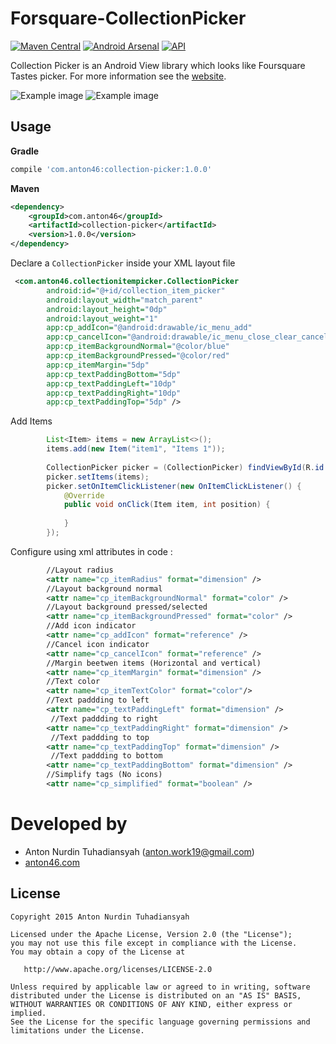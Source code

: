 # Forsquare-CollectionPicker
[![Maven Central](https://maven-badges.herokuapp.com/maven-central/com.anton46/collection-picker/badge.svg?style=flat)](https://maven-badges.herokuapp.com/maven-central/com.anton46/collection-picker/) [![Android Arsenal](https://img.shields.io/badge/Android%20Arsenal-Foursquare--CollectionPicker-brightgreen.svg?style=flat)](https://android-arsenal.com/details/1/1560) [![API](https://img.shields.io/badge/API-14%2B-brightgreen.svg?style=flat)](https://android-arsenal.com/api?level=14)


Collection Picker is an Android View library which looks like Foursquare Tastes picker. For more information see the [website](https://github.com/anton46/Forsquare-CollectionPicker).

![Example image](./image1.png)    ![Example image](./image2.png)



## Usage

**Gradle**
```gradle
compile 'com.anton46:collection-picker:1.0.0'
````
**Maven**
```xml
<dependency>
    <groupId>com.anton46</groupId>
    <artifactId>collection-picker</artifactId>
    <version>1.0.0</version>
</dependency>
````

Declare a `CollectionPicker` inside your XML layout file 

```xml
 <com.anton46.collectionitempicker.CollectionPicker
        android:id="@+id/collection_item_picker"
        android:layout_width="match_parent"
        android:layout_height="0dp"
        android:layout_weight="1"
        app:cp_addIcon="@android:drawable/ic_menu_add"
        app:cp_cancelIcon="@android:drawable/ic_menu_close_clear_cancel"
        app:cp_itemBackgroundNormal="@color/blue"
        app:cp_itemBackgroundPressed="@color/red"
        app:cp_itemMargin="5dp"
        app:cp_textPaddingBottom="5dp"
        app:cp_textPaddingLeft="10dp"
        app:cp_textPaddingRight="10dp"
        app:cp_textPaddingTop="5dp" />
```

Add Items
```java
        List<Item> items = new ArrayList<>();
        items.add(new Item("item1", "Items 1"));
        
        CollectionPicker picker = (CollectionPicker) findViewById(R.id.collection_item_picker);
        picker.setItems(items);
        picker.setOnItemClickListener(new OnItemClickListener() {
            @Override
            public void onClick(Item item, int position) {
            
            }
        });
```

Configure using xml attributes in code : 

```xml
        //Layout radius
        <attr name="cp_itemRadius" format="dimension" />
        //Layout background normal
        <attr name="cp_itemBackgroundNormal" format="color" />
        //Layout background pressed/selected
        <attr name="cp_itemBackgroundPressed" format="color" />
        //Add icon indicator
        <attr name="cp_addIcon" format="reference" />
        //Cancel icon indicator
        <attr name="cp_cancelIcon" format="reference" />
        //Margin beetwen items (Horizontal and vertical)
        <attr name="cp_itemMargin" format="dimension" />
        //Text color
        <attr name="cp_itemTextColor" format="color"/>
        //Text paddding to left
        <attr name="cp_textPaddingLeft" format="dimension" />
         //Text paddding to right 
        <attr name="cp_textPaddingRight" format="dimension" />
         //Text paddding to top 
        <attr name="cp_textPaddingTop" format="dimension" />
         //Text paddding to bottom  
        <attr name="cp_textPaddingBottom" format="dimension" />
        //Simplify tags (No icons)
        <attr name="cp_simplified" format="boolean" />
```

Developed by
========================
* Anton Nurdin Tuhadiansyah (anton.work19@gmail.com)
* [anton46.com][1]

[1]: http://anton46.com

License
-----------

```
Copyright 2015 Anton Nurdin Tuhadiansyah

Licensed under the Apache License, Version 2.0 (the "License");
you may not use this file except in compliance with the License.
You may obtain a copy of the License at

   http://www.apache.org/licenses/LICENSE-2.0

Unless required by applicable law or agreed to in writing, software
distributed under the License is distributed on an "AS IS" BASIS,
WITHOUT WARRANTIES OR CONDITIONS OF ANY KIND, either express or implied.
See the License for the specific language governing permissions and
limitations under the License.
```


